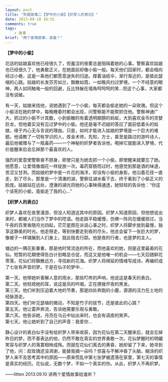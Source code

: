 ```yaml
---
layout: post
title: "失眠故事二【梦中的小偷】【织梦人的表白】"
date: 2013-09-10 10:55
comments: true
tags: 
	- 故事
brief: "两个爱情故事，谁看？"
---
```


**【梦中的小偷】**

花店的姑娘喜欢他已经很久了，但羞涩的夜雾总是阻隔着她的心事。警察喜欢姑娘也已经很久了，他勇敢正义，在她面前却像小偷一般。每天他们回家时，都会相向经过小巷，这是一条他们都愿意迷失的归途。撑着油纸伞，渐行渐近的，是彼此瑟缩的心跳。姑娘的长发芬芳如兰，飘散如霓，一如晚风扫过梦境，一个不经意的眼神，两人如同触电一般的回避，丘比特躲在墙角呵呵呵的笑…但这个心事，大家都没有说破。
<!-- more -->
有一天，姑娘来找他，说她遇到了一个小偷，每天都会偷走她的一朵玫瑰。但这个小偷活在她的梦中，每晚睡着时都会出现，问警察能不能帮抓住他。警察神通广大，抓过的小偷不计其数，小到偷糖的有着透明翅膀的蚂蚁，大到喜欢金币的贪婪巨龙，但他着实没有见过梦中的小偷。他还是毫不迟疑的答应了面前低着头的姑娘，缘于内心无与言说的理由。只是，如何才能进入姑娘的梦境是一个巨大的难题。他请教了一切有学识的人，炼金术师，先知，方士，甚至是路过的游吟诗人，最后他被赠与了一瓶毒药——一个神秘的织梦者告诉他，喝掉它就能进入梦境，代价是醒来后会忘掉那个最喜欢的人。

强烈的爱意使警察奋不顾身，即使只是为她去抓一个小偷，即使醒来就要忘了她。他愿意，让爱情像烟花一样绽放一次。毒药穿肠而过时，他感觉到那是酒的味道，苦涩又甘洌。而姑娘的梦中是一片花的海洋，却没有小偷的身影。他沿着花径一直走，到了尽头，那里是一个清澈的湖，警察往湖水看下去，终于看到了小偷正义的脸庞。姑娘站在远处，澄澈的湖光将她的心事映得通透，她轻轻的告诉他：“你这个该死的小偷，竟偷走了我的心…”

**【织梦人的表白】**

织梦人喜欢在夜里漫游，但没人知道这其中的原因。织梦人知道原因，但他想说出来时，都被人们当作了梦中的呓语。他走路平稳缓慢，仿佛一阵风在缓缓掠过，当午夜的百里香随月光四起，茫茫星图在诉说心事之时，织梦人将脚步放到最慢，独享这静美的时光。他走呀走，等到快要走到夜的尽头，他总会留下一张巨大的梦，像被子一样铺展到人们身上，就此隐去行踪。他是夜的行者，也是梦的主人。

塘边的一隅花影重重，那是他时常流连的所在，而他喜欢的她，则是这里最美的花仙。短暂的花期使得告白计划略显仓促，而这又是他唯一的机会——七天后随鲜花零落，花仙们将飘散远方，寻找新的花海。织梦人将绵延的情绪写成诗，再编织成了七张有声音的梦。于是在仙子的梦中…

第一天。他带她听善解人意的雨水，那些叮咚的声响，他说这是春天的表白。              
第二天。他轻捂她的耳，说这是风的吟唱，正在撩拨开夜的黑发。              
第三天。他们听到压迫着大地的节奏，那是四处奔跑的小鹿，源源的活力在土地的经脉游走。              
第四天。他们听见瑟缩的微动，不知是竹子的拔节，还是彼此的心跳？              
第五天。他让雷声奔流，告诉她需要乐观与勇敢。              
第六天。他告诉她，月亮在乌云中钻出来时，也会有调皮的笑声。              
第七天。他让她听到了自己的声音：我爱你…              

静心设计的表白似乎没有给织梦人带来收获，因为花仙在第二天醒来后，就会忘掉昨日的梦。而不善表达的他，仍然不敢在真实的世界勇敢一次。花仙梦醒时的明媚笑容与织梦人的落寞相映成殇。而就在花仙们离去的黄昏，她却留了下来，她寻到了他，问：趁玫瑰还没凋谢，能替我摘一朵吗？惊喜与不解冲昏了头脑，糊涂的织梦人来不及思考其中的原因——原来慌乱中第七张梦被遗落在家里，第七天的事情是真实的经历。花仙说，无数个梦，不如一个真实的你。从此，织梦人不再织梦。

——litten 2013.09.10 讲两个爱情故事给谁听？

